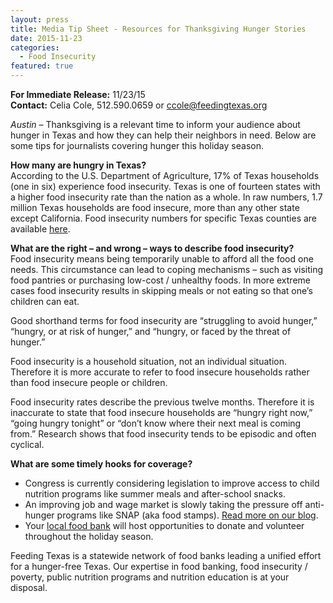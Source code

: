```yaml
---
layout: press
title: Media Tip Sheet - Resources for Thanksgiving Hunger Stories
date: 2015-11-23
categories:
  - Food Insecurity
featured: true
---  
```

**For Immediate Release:** 11/23/15    
**Contact:** Celia Cole, 512.590.0659 or ccole@feedingtexas.org

*Austin –* Thanksgiving is a relevant time to inform your audience about hunger in Texas and how they can help their neighbors in need. Below are some tips for journalists covering hunger this holiday season.

**How many are hungry in Texas?**   
According to the U.S. Department of Agriculture, 17% of Texas households (one in six) experience food insecurity. Texas is one of fourteen states with a higher food insecurity rate than the nation as a whole. In raw numbers, 1.7 million Texas households are food insecure, more than any other state except California. Food insecurity numbers for specific Texas counties are available [here](http://www.feedingtexas.org/learn/communities/snapshot-texas/). 

**What are the right – and wrong – ways to describe food insecurity?**   
Food insecurity means being temporarily unable to afford all the food one needs. This circumstance can lead to coping mechanisms – such as visiting food pantries or purchasing low-cost / unhealthy foods. In more extreme cases food insecurity results in skipping meals or not eating so that one’s children can eat. 

Good shorthand terms for food insecurity are “struggling to avoid hunger,” “hungry, or at risk of hunger,” and “hungry, or faced by the threat of hunger.”

Food insecurity is a household situation, not an individual situation. Therefore it is more accurate to refer to food insecure households rather than food insecure people or children. 

Food insecurity rates describe the previous twelve months. Therefore it is inaccurate to state that food insecure households are “hungry right now,” “going hungry tonight” or “don’t know where their next meal is coming from.” Research shows that food insecurity tends to be episodic and often cyclical.

**What are some timely hooks for coverage?**   
* Congress is currently considering legislation to improve access to child nutrition programs like summer meals and after-school snacks. 
* An improving job and wage market is slowly taking the pressure off anti-hunger programs like SNAP (aka food stamps). [Read more on our blog](http://www.feedingtexas.org/).
* Your [local food bank](http://www.feedingtexas.org/help/) will host opportunities to donate and volunteer throughout the holiday season. 

Feeding Texas is a statewide network of food banks leading a unified effort for a hunger-free Texas. Our expertise in food banking, food insecurity / poverty, public nutrition programs and nutrition education is at your disposal.

##
